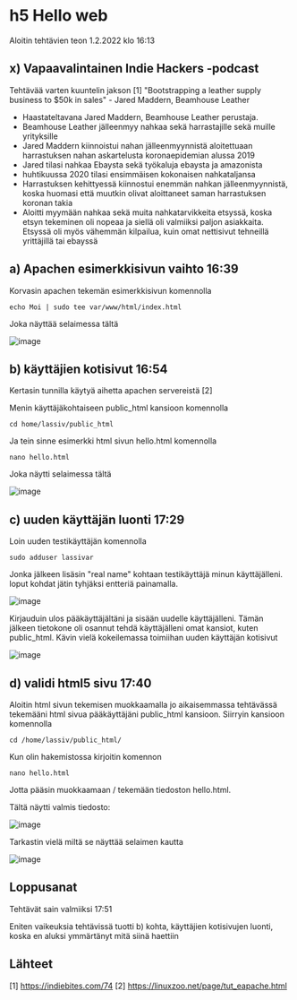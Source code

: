 # h5 Hello web 
Aloitin tehtävien teon 1.2.2022 klo 16:13

## x) Vapaavalintainen Indie Hackers -podcast

Tehtävää varten kuuntelin jakson [1] "Bootstrapping a leather supply business to $50k in sales" - Jared Maddern, Beamhouse Leather 

 - Haastateltavana Jared Maddern, Beamhouse Leather perustaja.
 - Beamhouse Leather jälleenmyy nahkaa sekä harrastajille sekä muille yrityksille
 - Jared Maddern kiinnoistui nahan jälleenmyynnistä aloitettuaan harrastuksen nahan askartelusta koronaepidemian alussa 2019
 - Jared tilasi nahkaa Ebaysta sekä työkaluja ebaysta ja amazonista
 - huhtikuussa 2020 tilasi ensimmäisen kokonaisen nahkataljansa
 - Harrastuksen kehittyessä kiinnostui enemmän nahkan jälleenmyynnistä, koska huomasi että muutkin olivat aloittaneet saman harrastuksen koronan takia
 - Aloitti myymään nahkaa sekä muita nahkatarvikkeita etsyssä, koska etsyn tekeminen oli nopeaa ja siellä oli valmiiksi paljon asiakkaita. Etsyssä oli myös vähemmän kilpailua, kuin omat nettisivut tehneillä yrittäjillä tai ebayssä
 
## a) Apachen esimerkkisivun vaihto 16:39

Korvasin apachen tekemän esimerkkisivun komennolla

    echo Moi | sudo tee var/www/html/index.html

Joka näyttää selaimessa tältä

![image](https://user-images.githubusercontent.com/112076377/216075704-edd29fd6-a69d-498c-8f01-cb83140060bc.png)

## b) käyttäjien kotisivut 16:54

Kertasin tunnilla käytyä aihetta apachen servereistä [2]

Menin käyttäjäkohtaiseen public_html kansioon komennolla

    cd home/lassiv/public_html
    
Ja tein sinne esimerkki html sivun hello.html komennolla

    nano hello.html
    
Joka näytti selaimessa tältä 

![image](https://user-images.githubusercontent.com/112076377/216085164-31e4e4ae-0fe9-4827-80bd-d849a861e457.png)

## c) uuden käyttäjän luonti 17:29

Loin uuden testikäyttäjän komennolla 

    sudo adduser lassivar
   
Jonka jälkeen lisäsin "real name" kohtaan testikäyttäjä minun käyttäjälleni. loput kohdat jätin tyhjäksi entteriä painamalla.

![image](https://user-images.githubusercontent.com/112076377/216087333-79abbf01-6fa9-4664-8302-dc83ac888274.png)

Kirjauduin ulos pääkäyttäjältäni ja sisään uudelle käyttäjälleni. Tämän jälkeen tietokone oli osannut tehdä käyttäjälleni omat kansiot, kuten public_html.
Kävin vielä kokeilemassa toimiihan uuden käyttäjän kotisivut

![image](https://user-images.githubusercontent.com/112076377/216089129-7eee7b5e-96d4-4455-b0f8-4c864d31a467.png)

## d) validi html5 sivu 17:40

Aloitin html sivun tekemisen muokkaamalla jo aikaisemmassa tehtävässä tekemääni html sivua pääkäyttäjäni public_html kansioon.
Siirryin kansioon komennolla

    cd /home/lassiv/public_html/
    
Kun olin hakemistossa kirjoitin komennon 

    nano hello.html
    
Jotta pääsin muokkaamaan / tekemään tiedoston hello.html. 

Tältä näytti valmis tiedosto:

![image](https://user-images.githubusercontent.com/112076377/216093033-f8b522c6-2422-4ae1-92b6-1d512c7d7208.png)

Tarkastin vielä miltä se näyttää selaimen kautta

![image](https://user-images.githubusercontent.com/112076377/216093421-aab17bd3-a692-4453-aa7b-01896094e29e.png)

## Loppusanat

Tehtävät sain valmiiksi 17:51

Eniten vaikeuksia tehtävissä tuotti b) kohta, käyttäjien kotisivujen luonti, koska en aluksi ymmärtänyt mitä siinä haettiin



## Lähteet 

[1] https://indiebites.com/74
[2] https://linuxzoo.net/page/tut_eapache.html

